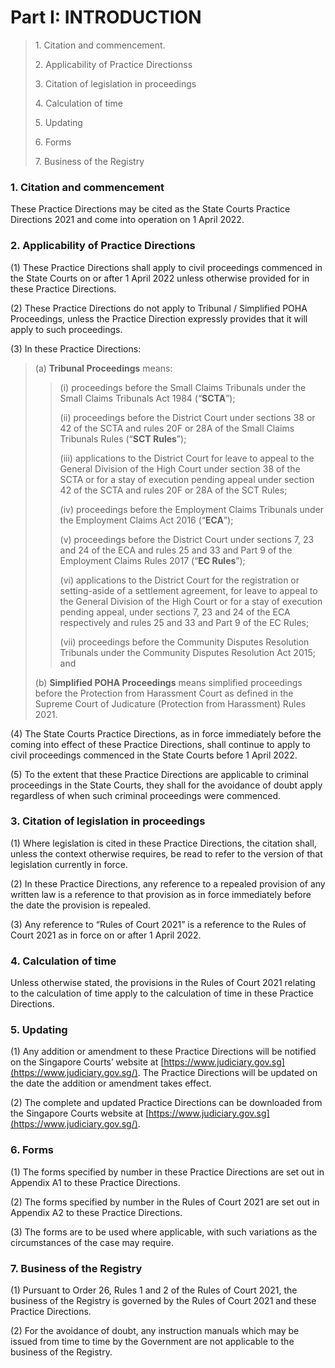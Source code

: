 # Part I: INTRODUCTION

> 1\. Citation and commencement.
>
> 2\. Applicability of Practice Directionss
>
> 3\. Citation of legislation in proceedings
>
> 4\. Calculation of time
>
> 5\. Updating
>
> 6\. Forms
>
> 7\. Business of the Registry

### 1. Citation and commencement <a href="#id-1-citation-and-commencement" id="id-1-citation-and-commencement"></a>

These Practice Directions may be cited as the State Courts Practice Directions 2021 and come into operation on 1 April 2022.

### 2. Applicability of Practice Directions <a href="#id-2-applicability-of-practice-directions" id="id-2-applicability-of-practice-directions"></a>

(1) These Practice Directions shall apply to civil proceedings commenced in the State Courts on or after 1 April 2022 unless otherwise provided for in these Practice Directions.

(2) These Practice Directions do not apply to Tribunal / Simplified POHA Proceedings, unless the Practice Direction expressly provides that it will apply to such proceedings.

(3) In these Practice Directions:

> (a) **Tribunal Proceedings** means:
>
> > (i) proceedings before the Small Claims Tribunals under the Small Claims Tribunals Act 1984 (“**SCTA**”);
> >
> > (ii) proceedings before the District Court under sections 38 or 42 of the SCTA and rules 20F or 28A of the Small Claims Tribunals Rules (“**SCT Rules**”);
> >
> > (iii) applications to the District Court for leave to appeal to the General Division of the High Court under section 38 of the SCTA or for a stay of execution pending appeal under section 42 of the SCTA and rules 20F or 28A of the SCT Rules;
> >
> > (iv) proceedings before the Employment Claims Tribunals under the Employment Claims Act 2016 (“**ECA**”);
> >
> > (v) proceedings before the District Court under sections 7, 23 and 24 of the ECA and rules 25 and 33 and Part 9 of the Employment Claims Rules 2017 (“**EC Rules**”);
> >
> > (vi) applications to the District Court for the registration or setting-aside of a settlement agreement, for leave to appeal to the General Division of the High Court or for a stay of execution pending appeal, under sections 7, 23 and 24 of the ECA respectively and rules 25 and 33 and Part 9 of the EC Rules;
> >
> > (vii) proceedings before the Community Disputes Resolution Tribunals under the Community Disputes Resolution Act 2015; and
>
> (b) **Simplified POHA Proceedings** means simplified proceedings before the Protection from Harassment Court as defined in the Supreme Court of Judicature (Protection from Harassment) Rules 2021.

(4) The State Courts Practice Directions, as in force immediately before the coming into effect of these Practice Directions, shall continue to apply to civil proceedings commenced in the State Courts before 1 April 2022.

(5) To the extent that these Practice Directions are applicable to criminal proceedings in the State Courts, they shall for the avoidance of doubt apply regardless of when such criminal proceedings were commenced.

### 3. Citation of legislation in proceedings <a href="#id-3-citation-of-legislation-in-proceedings" id="id-3-citation-of-legislation-in-proceedings"></a>

(1) Where legislation is cited in these Practice Directions, the citation shall, unless the context otherwise requires, be read to refer to the version of that legislation currently in force.

(2) In these Practice Directions, any reference to a repealed provision of any written law is a reference to that provision as in force immediately before the date the provision is repealed.

(3) Any reference to “Rules of Court 2021” is a reference to the Rules of Court 2021 as in force on or after 1 April 2022.

### 4. Calculation of time <a href="#id-4-calculation-of-time" id="id-4-calculation-of-time"></a>

Unless otherwise stated, the provisions in the Rules of Court 2021 relating to the calculation of time apply to the calculation of time in these Practice Directions.

### 5. Updating <a href="#id-5-updating" id="id-5-updating"></a>

(1) Any addition or amendment to these Practice Directions will be notified on the Singapore Courts’ website at [https://www.judiciary.gov.sg](https://www.judiciary.gov.sg/). The Practice Directions will be updated on the date the addition or amendment takes effect.

(2) The complete and updated Practice Directions can be downloaded from the Singapore Courts website at [https://www.judiciary.gov.sg](https://www.judiciary.gov.sg/).

### 6. Forms <a href="#id-6-forms" id="id-6-forms"></a>

(1) The forms specified by number in these Practice Directions are set out in Appendix A1 to these Practice Directions.

(2) The forms specified by number in the Rules of Court 2021 are set out in Appendix A2 to these Practice Directions.

(3) The forms are to be used where applicable, with such variations as the circumstances of the case may require.

### 7. Business of the Registry <a href="#id-7-business-of-the-registry" id="id-7-business-of-the-registry"></a>

(1) Pursuant to Order 26, Rules 1 and 2 of the Rules of Court 2021, the business of the Registry is governed by the Rules of Court 2021 and these Practice Directions.

(2) For the avoidance of doubt, any instruction manuals which may be issued from time to time by the Government are not applicable to the business of the Registry.
